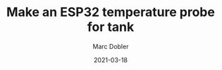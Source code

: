 ---
layout: posts
title: "Make an ESP32 temperature probe for tank"
excerpt: 
tags:
    - DIY
    - Reef tank
color: teal
author:
- Marc Dobler
meta: "DIY reef stuff"
date: 2021-03-18
---